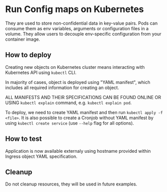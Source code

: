 # Run Config maps on Kubernetes
They are used to store non-confidential data in key-value pairs. Pods can consume them as env variables, arguments or configuration files in a volume.
They allow users to decouple env-specific configuration from your container image.

## How to deploy
Creating new objects on Kubernetes cluster means interacting with Kubernetes API using `kubectl` CLI.

In majority of cases, object is deployed using "YAML manifest", which includes all required information for creating an object.

ALL MANIFESTS AND THEIR SPECIFICATIONS CAN BE FOUND ONLINE OR USING `kubectl explain` command, e.g. `kubectl explain pod`.

To deploy, we need to create YAML manifest and then run `kubectl apply -f <file>`. It is also possible to create a Cronjob without YAML manifest by using `kubectl create service` (use `--help` flag for all options).

## How to test
Application is now available externaly using hostname provided within Ingress object YAML specification.

## Cleanup
Do not cleanup resources, they will be used in future examples.
